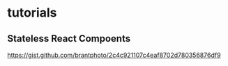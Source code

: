 # tutorials

## Stateless React Compoents
https://gist.github.com/brantphoto/2c4c921107c4eaf8702d780356876df9
